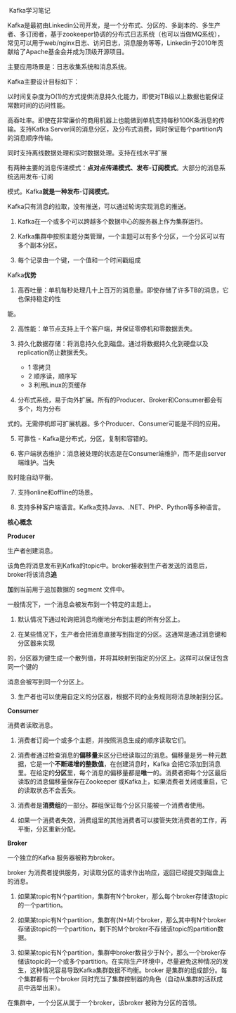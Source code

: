 ​                                                                          Kafka学习笔记

​        Kafka是最初由Linkedin公司开发，是一个分布式、分区的、多副本的、多生产者、多订阅者，基于zookeeper协调的分布式日志系统（也可以当做MQ系统），常见可以用于web/nginx日志、访问日志，消息服务等等，Linkedin于2010年贡献给了Apache基金会并成为顶级开源项目。

主要应用场景是：日志收集系统和消息系统。

Kafka主要设计目标如下：

以时间复杂度为O(1)的方式提供消息持久化能力，即使对TB级以上数据也能保证常数时间的访问性能。

高吞吐率。即使在非常廉价的商用机器上也能做到单机支持每秒100K条消息的传输。支持Kafka Server间的消息分区，及分布式消费，同时保证每个partition内的消息顺序传输。

同时支持离线数据处理和实时数据处理。支持在线水平扩展

有两种主要的消息传递模式：**点对点传递模式、发布**-**订阅模式**。大部分的消息系统选用发布-订阅

模式。Kafka**就是一种发布**-**订阅模式**。

Kafka只有消息的拉取，没有推送，可以通过轮询实现消息的推送。

1. Kafka在一个或多个可以跨越多个数据中心的服务器上作为集群运行。

2. Kafka集群中按照主题分类管理，一个主题可以有多个分区，一个分区可以有多个副本分区。

3. 每个记录由一个键，一个值和一个时间戳组成

Kafka**优势**

1. 高吞吐量：单机每秒处理几十上百万的消息量。即使存储了许多TB的消息，它也保持稳定的性

能。

2. 高性能：单节点支持上千个客户端，并保证零停机和零数据丢失。

3. 持久化数据存储：将消息持久化到磁盘。通过将数据持久化到硬盘以及replication防止数据丢失。
   - 1  零拷贝 
   - 2  顺序读，顺序写
   - 3 利用Linux的页缓存

4. 分布式系统，易于向外扩展。所有的Producer、Broker和Consumer都会有多个，均为分布

式的。无需停机即可扩展机器。多个Producer、Consumer可能是不同的应用。

5. 可靠性 - Kafka是分布式，分区，复制和容错的。

6. 客户端状态维护：消息被处理的状态是在Consumer端维护，而不是由server端维护。当失

败时能自动平衡。

7. 支持online和offline的场景。

8. 支持多种客户端语言。Kafka支持Java、.NET、PHP、Python等多种语言。

**核心概念**

**Producer**

生产者创建消息。

该角色将消息发布到Kafka的topic中。broker接收到生产者发送的消息后，broker将该消息**追** 

**加**到当前用于追加数据的 segment 文件中。

一般情况下，一个消息会被发布到一个特定的主题上。

1. 默认情况下通过轮询把消息均衡地分布到主题的所有分区上。

2. 在某些情况下，生产者会把消息直接写到指定的分区。这通常是通过消息键和分区器来实现

的，分区器为键生成一个散列值，并将其映射到指定的分区上。这样可以保证包含同一个键的

消息会被写到同一个分区上。

3. 生产者也可以使用自定义的分区器，根据不同的业务规则将消息映射到分区。

**Consumer**

消费者读取消息。

1. 消费者订阅一个或多个主题，并按照消息生成的顺序读取它们。

2. 消费者通过检查消息的**偏移量**来区分已经读取过的消息。偏移量是另一种元数据，它是一个**不断递增的整数值**，在创建消息时，Kafka 会把它添加到消息里。在给定的**分区**里，每个消息的偏移量都是**唯一**的。消费者把每个分区最后读取的消息偏移量保存在Zookeeper 或Kafka上，如果消费者关闭或重启，它的读取状态不会丢失。

3. 消费者是**消费组**的一部分。群组保证每个分区只能被一个消费者使用。

4. 如果一个消费者失效，消费组里的其他消费者可以接管失效消费者的工作，再平衡，分区重新分配。

**Broker**

一个独立的Kafka 服务器被称为broker。

broker 为消费者提供服务，对读取分区的请求作出响应，返回已经提交到磁盘上的消息。

1. 如果某topic有N个partition，集群有N个broker，那么每个broker存储该topic的一个partition。 

2. 如果某topic有N个partition，集群有(N+M)个broker，那么其中有N个broker存储该topic的一个partition，剩下的M个broker不存储该topic的partition数据。

3. 如果某topic有N个partition，集群中broker数目少于N个，那么一个broker存储该topic的一个或多个partition。在实际生产环境中，尽量避免这种情况的发生，这种情况容易导致Kafka集群数据不均衡。broker 是集群的组成部分。每个集群都有一个broker 同时充当了集群控制器的角色（自动从集群的活跃成员中选举出来）。

在集群中，一个分区从属于一个broker，该broker 被称为分区的首领。

